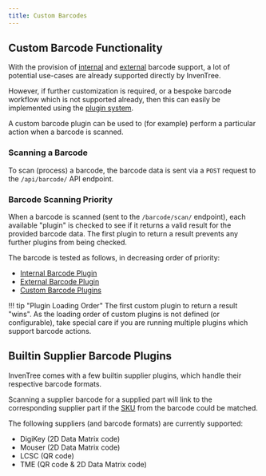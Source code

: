```yaml
---
title: Custom Barcodes
---
```


## Custom Barcode Functionality

With the provision of [internal](./internal.md) and [external](./external.md) barcode support, a lot of potential use-cases are already supported directly by InvenTree.

However, if further customization is required, or a bespoke barcode workflow which is not supported already, then this can easily be implemented using the [plugin system](../extend/plugins/barcode.md).

A custom barcode plugin can be used to (for example) perform a particular action when a barcode is scanned.

### Scanning a Barcode

To scan (process) a barcode, the barcode data is sent via a `POST` request to the `/api/barcode/` API endpoint.

### Barcode Scanning Priority

When a barcode is scanned (sent to the `/barcode/scan/` endpoint), each available "plugin" is checked to see if it returns a valid result for the provided barcode data. The first plugin to return a result prevents any further plugins from being checked.

The barcode is tested as follows, in decreasing order of priority:

- [Internal Barcode Plugin](./internal.md)
- [External Barcode Plugin](./external.md)
- [Custom Barcode Plugins](../extend/plugins/barcode.md)

!!! tip "Plugin Loading Order"
    The first custom plugin to return a result "wins". As the loading order of custom plugins is not defined (or configurable), take special care if you are running multiple plugins which support barcode actions.

## Builtin Supplier Barcode Plugins

InvenTree comes with a few builtin supplier plugins, which handle their respective barcode formats.

Scanning a supplier barcode for a supplied part will link to the corresponding supplier part if the [SKU](../report/context_variables.md#supplierpart) from the barcode could be matched.

The following suppliers (and barcode formats) are currently supported:

- DigiKey (2D Data Matrix code)
- Mouser (2D Data Matrix code)
- LCSC (QR code)
- TME (QR code & 2D Data Matrix code)

